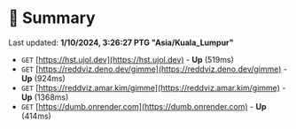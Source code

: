 # 📖 Summary
Last updated: **1/10/2024, 3:26:27 PTG "Asia/Kuala_Lumpur"**

- `GET` [https://hst.ujol.dev](https://hst.ujol.dev) - **Up** (519ms)
- `GET` [https://reddviz.deno.dev/gimme](https://reddviz.deno.dev/gimme) - **Up** (924ms)
- `GET` [https://reddviz.amar.kim/gimme](https://reddviz.amar.kim/gimme) - **Up** (1368ms)
- `GET` [https://dumb.onrender.com](https://dumb.onrender.com) - **Up** (414ms)
